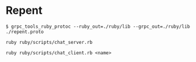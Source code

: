 # Repent

```shell
$ grpc_tools_ruby_protoc --ruby_out=./ruby/lib --grpc_out=./ruby/lib ./repent.proto
```

```shell
ruby ruby/scripts/chat_server.rb
```

```shell
ruby ruby/scripts/chat_client.rb <name>
```
